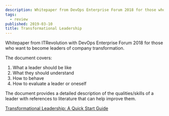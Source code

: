```yaml
---
description: Whitepaper from DevOps Enterprise Forum 2018 for those who want to be leaders.
tags:
  - review
published: 2019-03-10
title: Transformational Leadership
---
```


Whitepaper from ITRevolution with DevOps Enterprise Forum 2018 for those who want to become leaders of company transformation.

The document covers:
1. What a leader should be like
2. What they should understand
3. How to behave
4. How to evaluate a leader or oneself

The document provides a detailed description of the qualities/skills of a leader with references to literature that can help improve them.

[Transformational Leadership: A Quick Start Guide](https://static1.squarespace.com/static/571faf00c2ea510eafddb70b/t/5c1f087121c67c0d67c426a8/1545537650781/2018-Forum-Transformational-Leadership.pdf)
